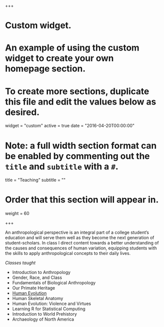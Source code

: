 +++
# Custom widget.
# An example of using the custom widget to create your own homepage section.
# To create more sections, duplicate this file and edit the values below as desired.
widget = "custom"
active = true
date = "2016-04-20T00:00:00"

# Note: a full width section format can be enabled by commenting out the `title` and `subtitle` with a `#`.
title = "Teaching"
subtitle = ""

# Order that this section will appear in.
weight = 60

+++


An anthropological perspective is an integral part of a college student’s education and will serve them well as they become the next generation of student-scholars. In class I direct content towards a better understanding of the causes and consequences of human variation, equipping students with the skills to apply anthropological concepts to their daily lives.

*Classes taught*

- Introduction to Anthropology
- Gender, Race, and Class
- Fundamentals of Biological Anthropology
- Our Primate Heritage
- [Human Evolution](https://marckissel.netlify.com/post/human-evolution/)
- Human Skeletal Anatomy
- Human Evolution: Violence and Virtues
- Learning R for Statistical Computing
- Introduction to World Prehistory
- Archaeology of North America
 



